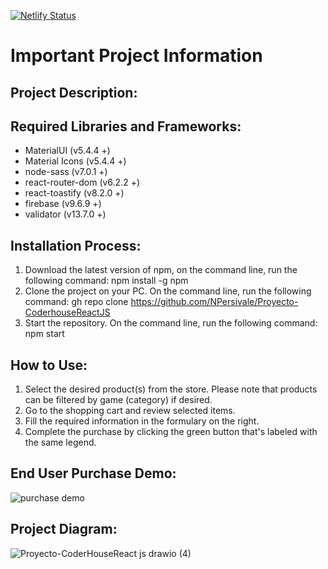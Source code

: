 [![Netlify Status](https://api.netlify.com/api/v1/badges/7fac8330-6591-4324-9f53-3edd6e640a0f/deploy-status)](https://app.netlify.com/sites/roaring-tapioca-9f45dd/deploys)

# Important Project Information

## Project Description:


## Required Libraries and Frameworks:
- MaterialUI (v5.4.4 +)
- Material Icons (v5.4.4 +)
- node-sass (v7.0.1 +)
- react-router-dom (v6.2.2 +)
- react-toastify (v8.2.0 +)
- firebase (v9.6.9 +)
- validator (v13.7.0 +)

## Installation Process:
1. Download the latest version of npm, on the command line, run the following command: npm install -g npm
2. Clone the project on your PC. On the command line, run the following command: gh repo clone https://github.com/NPersivale/Proyecto-CoderhouseReactJS
3. Start the repository. On the command line, run the following command: npm start


## How to Use:
1. Select the desired product(s) from the store. Please note that products can be filtered by game (category) if desired.
2. Go to the shopping cart and review selected items.
4. Fill the required information in the formulary on the right.
5. Complete the purchase by clicking the green button that's labeled with the same legend.

## End User Purchase Demo:
![purchase demo](https://user-images.githubusercontent.com/67163082/161161268-5f58475b-f7e6-4d8b-b9a3-68afeae464e1.gif)

## Project Diagram:
![Proyecto-CoderHouseReact js drawio (4)](https://user-images.githubusercontent.com/67163082/161132627-53400ec4-d8d2-4144-952d-43a6da9f13ae.png)
